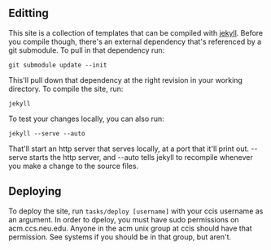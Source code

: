 Editting
--------

This site is a collection of templates that can be compiled with
[jekyll](https://github.com/mojombo/jekyll). Before you compile though, there's an external
dependency that's referenced by a git submodule. To pull in that dependency run:

    git submodule update --init

This'll pull down that dependency at the right revision in your working directory. To compile the
site, run:

    jekyll

To test your changes locally, you can also run:

    jekyll --serve --auto

That'll start an http server that serves locally, at a port that it'll print out. --serve starts the
http server, and --auto tells jekyll to recompile whenever you make a change to the source files.

Deploying
---------

To deploy the site, run  `tasks/deploy [username]` with your ccis username as an argument. In order
to dpeloy, you must have sudo permissions on acm.ccs.neu.edu. Anyone in the acm unix group at ccis
should have that permission. See systems if you should be in that group, but aren't.
